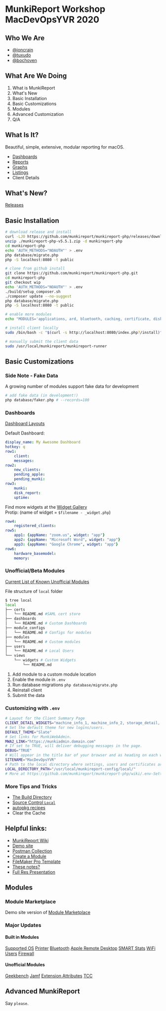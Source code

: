 # MunkiReport Workshop MacDevOpsYVR 2020

## Who We Are

* [@joncrain](https://joncra.in)
* [@tuxudo](https://github.com/tuxudo)
* [@bochoven](https://www.youtube.com/watch?v=pB8uZ6VVtNg)

## What Are We Doing

1. What is MunkiReport
2. What's New
3. Basic Installation
4. Basic Customizations
5. Modules
6. Advanced Customization
7. Q/A

## What Is It?

Beautiful, simple, extensive, modular reporting for macOS.
* [Dashboards](https://munkireport.azurewebsites.net/public/index.php?/show/dashboard/default)
* [Reports](https://munkireport.azurewebsites.net/public/index.php?/show/report/munkireport/munki)
* [Graphs](https://munkireport.azurewebsites.net/public/index.php?/show/report/reportdata/clients)
* [Listings](https://munkireport.azurewebsites.net/public/index.php?/show/listing/reportdata/clients)
* Client Details

## What's New?

[Releases](https://github.com/munkireport/munkireport-php/releases)

## Basic Installation

```sh
# download release and install
curl -LJO https://github.com/munkireport/munkireport-php/releases/download/v5.5.1/munkireport-php-v5.5.1.zip
unzip ./munkireport-php-v5.5.1.zip -d munkireport-php
cd munkireport-php
echo 'AUTH_METHODS="NOAUTH"' > .env
php database/migrate.php
php -S localhost:8080 -t public
```

```sh
# clone from github install
git clone https://github.com/munkireport/munkireport-php.git
cd munkireport-php
git checkout wip
echo 'AUTH_METHODS="NOAUTH"' > .env
./build/setup_composer.sh
./composer update --no-suggest
php database/migrate.php
php -S localhost:8080 -t public
```

```sh
# enable more modules
echo "MODULES='applications, ard, bluetooth, caching, certificate, disk_report, displays_info, extensions, filevault_status, findmymac, firewall, gpu, ibridge, inventory, mdm_status, munkireport, munkireportinfo, network, network_shares, power, printer, profile, security, softwareupdate, supported_os, timemachine, usb, users, user_sessions, warranty, wifi, event, managedinstalls, munki_facts, munkiinfo'" >> .env
```

```sh
# install client locally
sudo /bin/bash -c "$(curl -s http://localhost:8080/index.php?/install)"
```

```sh
# manually submit the client data
sudo /usr/local/munkireport/munkireport-runner
```

## Basic Customizations

### Side Note - Fake Data

A growing number of modules support fake data for development

```sh
# add fake data (in development!)
php database/faker.php # --records=100
```

### Dashboards

[Dashboard Layouts](https://github.com/munkireport/munkireport-php/tree/master/local/dashboards)

Default Dashboard:

```yml
display_name: My Awesome Dashboard
hotkey: q
row1:
    client:
    messages:
row2:
    new_clients:
    pending_apple:
    pending_munki:
row3:
    munki:
    disk_report:
    uptime:
```

Find more widgets at the [Widget Gallery](https://munkireport.azurewebsites.net/public/index.php?/system/show/widget_gallery)  
Protip: (name of widget = `$filename - _widget.php`)

```yml
row4:
    registered_clients:
row5:
    app1: {appName: "zoom.us", widget: "app"}
    app2: {appName: "Microsoft Word", widget: "app"}
    app3: {appName: "Google Chrome", widget: "app"}
row6:
    hardware_basemodel:
    memory:
```

### Unofficial/Beta Modules

[Current List of Known Unofficial Modules](https://github.com/munkireport/munkireport-php/wiki/Modules#unofficialbeta-modules)

File structure of `local` folder

```sh
$ tree local
local
├── certs
│   └── README.md #SAML cert store
├── dashboards
│   └── README.md # Custom Dashboards
├── module_configs
│   └── README.md # Configs for modules
├── modules
│   └── README.md # Custom modules
├── users
│   └── README.md # Local Users
└── views
    └── widgets # Custom Widgets
        └── README.md
```

1. Add module to a custom module location
2. Enable the module in `.env`
3. Run database migrations `php database/migrate.php`
4. Reinstall client
5. Submit the data

### Customizing with `.env`

```sh
# Layout for the Client Summary Page
CLIENT_DETAIL_WIDGETS="machine_info_1, machine_info_2, storage_detail, hardware_detail, software_detail, ard, manifests_detail, network_detail, users_detail, warranty_detail, security_detail"
# Set the default theme for new logins/users.
DEFAULT_THEME="Slate"
# Set links for MunkiWebAdmin.
MWA2_LINK="https://munkiadmin.domain.com"
# If set to TRUE, will deliver debugging messages in the page.
DEBUG="TRUE"
# Will appear in the title bar of your browser and as heading on each webpage
SITENAME="MacDevOpsYVR"
# Path to the local directory where settings, users and certificates are stored
LOCAL_DIRECTORY_PATH="/usr/local/munkireport-config/local/"
# More at https://github.com/munkireport/munkireport-php/wiki/.env-Settings
```

### More Tips and Tricks

* [The Build Directory](https://github.com/munkireport/munkireport-php/tree/master/build)  
* [Source Control `Local`](https://joncra.in/2019/08/05/munkireport-setup-tweaks.html)
* [autopkg recipes](https://github.com/autopkg/munkireport-recipes)
* Clear the Cache

## Helpful links:

* [MunkiReport Wiki](https://github.com/munkireport/munkireport-php/wiki)
* [Demo site](https://munkireport.azurewebsites.net)
* [Postman Collection](https://github.com/joncrain/munkireport-postman-collection)
* [Create a Module](https://joncra.in/2018/11/30/creating-munkireport-modules.html)
* [FileMaker Pro Template](https://www.precursor.ca/mrq/)
* [These notes?](https://github.com/munkireport/mdoyvr)
* [Full Res Presentation](https://www.dropbox.com/s/965j0bw339hq70d/MDOYVR%20MunkiReport%20Basics.key?dl=0)

## Modules

### Module Marketplace

Demo site version of [Module Marketplace](https://munkireport.azurewebsites.net/public/index.php?/system/show/module_marketplace)

### Major Updates

#### Built in Modules

[Supported OS](https://github.com/munkireport/supported_os)
[Printer](https://github.com/munkireport/printer)
[Bluetooth](https://github.com/munkireport/bluetooth)
[Apple Remote Desktop](https://github.com/munkireport/ard)
[SMART Stats](https://github.com/munkireport/smart_stats)
[WiFi](https://github.com/munkireport/wifi)
[Users](https://github.com/munkireport/users)
[Firewall](https://github.com/munkireport/firewall)

#### Unofficial Modules

[Geekbench](https://github.com/tuxudo/geekbench)
[Jamf](https://github.com/tuxudo/jamf)
[Extension Attributes](https://github.com/tuxudo/extension_attributes)
[TCC](https://github.com/tuxudo/tcc)

## Advanced MunkiReport

Say `please`.